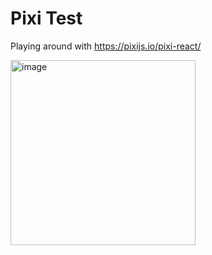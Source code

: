# Pixi Test

Playing around with https://pixijs.io/pixi-react/

<img width="296" alt="image" src="https://github.com/user-attachments/assets/88c91304-46f5-4163-82da-9d0715f437ad">
